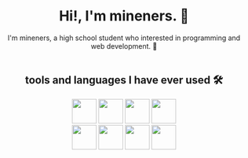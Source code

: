  <link rel="stylesheet" type='text/css' href="https://cdn.jsdelivr.net/gh/devicons/devicon@latest/devicon.min.css" />
 
<h1 align="center">Hi!, I'm mineners. 👋</h1>
<div align="center">
  I'm mineners, a high school student who interested in programming and web development. 📖
</div>
<br>
<h2 align="center">tools and languages I have ever used 🛠️</h2>
<div align="center">
  <div>
    <img src="https://cdn.jsdelivr.net/gh/devicons/devicon@latest/icons/python/python-original.svg" style="width:50px;"/>
    <img src="https://cdn.jsdelivr.net/gh/devicons/devicon@latest/icons/html5/html5-original.svg" style="width:50px;"/>
    <img src="https://cdn.jsdelivr.net/gh/devicons/devicon@latest/icons/css3/css3-plain-wordmark.svg" style="width:50px;" />
  <img src="https://cdn.jsdelivr.net/gh/devicons/devicon@latest/icons/javascript/javascript-original.svg"  style="width:50px;"/>        
  </div>
  <div>
    <img src="https://cdn.jsdelivr.net/gh/devicons/devicon@latest/icons/tailwindcss/tailwindcss-original.svg"  style="width:50px;"/>
    <img src="https://cdn.jsdelivr.net/gh/devicons/devicon@latest/icons/bootstrap/bootstrap-original.svg"  style="width:50px;"/>
   <img src="https://cdn.jsdelivr.net/gh/devicons/devicon@latest/icons/vscode/vscode-original.svg"  style="width:50px;"/>
   <img src="https://cdn.jsdelivr.net/gh/devicons/devicon@latest/icons/arduino/arduino-original.svg" style="width:50px;" />
          
          
  </div>
</div>
          
